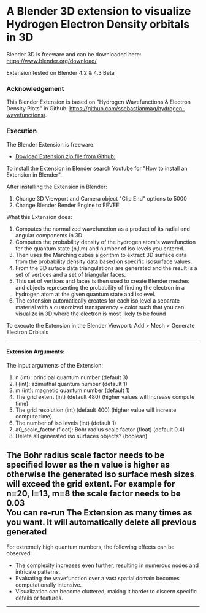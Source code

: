 # A Blender 3D extension to visualize Hydrogen Electron Density orbitals in 3D

Blender 3D is freeware and can be downloaded here: https://www.blender.org/download/

Extension tested on Blender 4.2 & 4.3 Beta 

### Acknowledgement

This Blender Extension is based on "Hydrogen Wavefunctions & Electron Density Plots" in Github: https://github.com/ssebastianmag/hydrogen-wavefunctions/. 

### Execution

The Blender Extension is freeware.

* [Dowload Extension zip file from Github:](https://github.com/Niuskir/orbitals/archive/refs/heads/main.zip)

To install the Extension in Blender search Youtube for "How to install an Extension in Blender".

After installing the Extension in Blender:
1) Change 3D Viewport and Camera object "Clip End" options to 5000
2) Change Blender Render Engine to EEVEE

What this Extension does:

1) Computes the normalized wavefunction as a product of its radial and angular components in 3D
2) Computes the probability density of the hydrogen atom's wavefunction for the quantum state (n,l,m) and number of iso levels you entered.
4) Then uses the Marching cubes algorithm to extract 3D surface data from the probability density data based on specific isosurface values.
5) From the 3D suface data triangulations are generated and the result is a set of vertices and a set of triangular faces.
6) This set of vertices and faces is then used to create Blender meshes and objects representing the probability of finding the electron in a hydrogen atom at the given quantum state and isolevel.
7) The extension automatically creates for each iso level a separate material with a customized transparency + color such that you can visualize in 3D where the electron is most likely to be found   
   
To execute the Extension in the Blender Viewport: Add > Mesh > Generate Electron Orbitals

---

#### Extension Arguments:

The input arguments of the Extension:

1) n (int): principal quantum number (default 3)
2) l (int): azimuthal quantum number (default 1)
3) m (int): magnetic quantum number (default 1)
4) The grid extent (int) (default 480) (higher values will increase compute time)
5) The grid resolution (int) (default 400) (higher value will increate compute time)
6) The number of iso levels (int) (default 1)
7) a0_scale_factor (float): Bohr radius scale factor (float) (default 0.4)
8) Delete all generated iso surfaces objects? (boolean)

The Bohr radius scale factor needs to be specified lower as the n value is higher as otherwise the generated iso surface mesh sizes will exceed the grid extent. For example for n=20, l=13, m=8 the scale factor needs to be 0.03  
You can re-run The Extension as many times as you want. It will automatically delete all previous generated
---

For extremely high quantum numbers, the following effects can be observed:

- The complexity increases even further, resulting in numerous nodes and intricate patterns.
- Evaluating the wavefunction over a vast spatial domain becomes computationally intensive.
- Visualization can become cluttered, making it harder to discern specific details or features.

---
